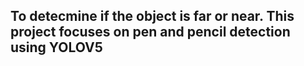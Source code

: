 ## To detecmine if the object is far or near. This project focuses on pen and pencil detection using YOLOV5